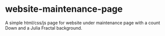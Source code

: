 # website-maintenance-page
A simple html/css/js page for website under maintenance page with a count Down and a Julia Fractal background. 
